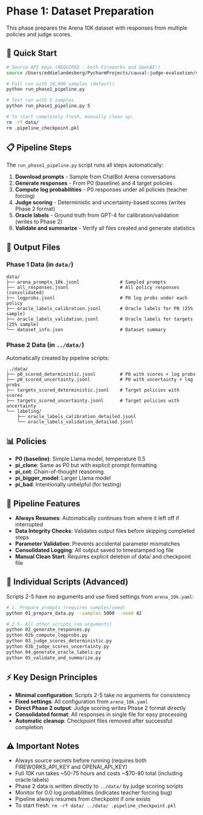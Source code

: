 # Phase 1: Dataset Preparation

This phase prepares the Arena 10K dataset with responses from multiple policies and judge scores.

## 🚀 Quick Start

```bash
# Source API keys (REQUIRED - both Fireworks and OpenAI!)
source /Users/eddielandesberg/PycharmProjects/causal-judge-evaluation/set_secrets.sh

# Full run with 10,000 samples (default)
python run_phase1_pipeline.py

# Test run with 5 samples
python run_phase1_pipeline.py 5

# To start completely fresh, manually clean up:
rm -rf data/
rm .pipeline_checkpoint.pkl
```

## 📋 Pipeline Steps

The `run_phase1_pipeline.py` script runs all steps automatically:

1. **Download prompts** - Sample from ChatBot Arena conversations
2. **Generate responses** - From P0 (baseline) and 4 target policies  
3. **Compute log probabilities** - P0 responses under all policies (teacher forcing)
4. **Judge scoring** - Deterministic and uncertainty-based scores (writes Phase 2 format)
5. **Oracle labels** - Ground truth from GPT-4 for calibration/validation (writes to Phase 2)
6. **Validate and summarize** - Verify all files created and generate statistics

## 🎯 Output Files

### Phase 1 Data (in `data/`)
```
data/
├── arena_prompts_10k.jsonl               # Sampled prompts
├── all_responses.jsonl                   # All policy responses (consolidated)
├── logprobs.jsonl                        # P0 log probs under each policy
├── oracle_labels_calibration.jsonl       # Oracle labels for P0 (25% sample)
├── oracle_labels_validation.jsonl        # Oracle labels for targets (25% sample)
└── dataset_info.json                     # Dataset summary
```

### Phase 2 Data (in `../data/`)
Automatically created by pipeline scripts:
```
../data/
├── p0_scored_deterministic.jsonl         # P0 with scores + log probs
├── p0_scored_uncertainty.jsonl           # P0 with uncertainty + log probs
├── targets_scored_deterministic.jsonl    # Target policies with scores
├── targets_scored_uncertainty.jsonl      # Target policies with uncertainty
└── labeling/
    ├── oracle_labels_calibration_detailed.jsonl
    └── oracle_labels_validation_detailed.jsonl
```

## 📊 Policies

- **P0 (baseline)**: Simple Llama model, temperature 0.5
- **pi_clone**: Same as P0 but with explicit prompt formatting
- **pi_cot**: Chain-of-thought reasoning
- **pi_bigger_model**: Larger Llama model
- **pi_bad**: Intentionally unhelpful (for testing)

## 🔧 Pipeline Features

- **Always Resumes**: Automatically continues from where it left off if interrupted
- **Data Integrity Checks**: Validates output files before skipping completed steps  
- **Parameter Validation**: Prevents accidental parameter mismatches
- **Consolidated Logging**: All output saved to timestamped log file
- **Manual Clean Start**: Requires explicit deletion of data/ and checkpoint file

## 📝 Individual Scripts (Advanced)

Scripts 2-5 have no arguments and use fixed settings from `arena_10k.yaml`:

```bash
# 1. Prepare prompts (requires samples/seed)
python 01_prepare_data.py --samples 5000 --seed 42

# 2-5. All other scripts (no arguments)
python 02_generate_responses.py
python 02b_compute_logprobs.py
python 03_judge_scores_deterministic.py
python 03b_judge_scores_uncertainty.py
python 04_generate_oracle_labels.py
python 05_validate_and_summarize.py
```

## ⚡ Key Design Principles

- **Minimal configuration**: Scripts 2-5 take no arguments for consistency
- **Fixed settings**: All configuration from `arena_10k.yaml`  
- **Direct Phase 2 output**: Judge scoring writes Phase 2 format directly
- **Consolidated format**: All responses in single file for easy processing
- **Automatic cleanup**: Checkpoint files removed after successful completion

## ⚠️ Important Notes

- Always source secrets before running (requires both FIREWORKS_API_KEY and OPENAI_API_KEY)
- Full 10K run takes ~50-75 hours and costs ~$70-80 total (including oracle labels)
- Phase 2 data is written directly to `../data/` by judge scoring scripts
- Monitor for 0.0 log probabilities (indicates teacher forcing bug)
- Pipeline always resumes from checkpoint if one exists
- To start fresh: `rm -rf data/ ../data/ .pipeline_checkpoint.pkl`